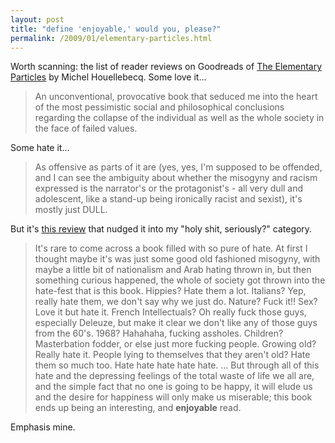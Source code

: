```yaml
---
layout: post
title: "define 'enjoyable,' would you, please?"
permalink: /2009/01/elementary-particles.html
---
```


Worth scanning: the list of reader reviews on Goodreads of [The Elementary Particles](http://www.goodreads.com/book/show/58314.The_Elementary_Particles) by Michel Houellebecq. Some love it...

> An unconventional, provocative book that seduced me into the heart of the most pessimistic social and philosophical conclusions regarding the collapse of the individual as well as the whole society in the face of failed values.

Some hate it...

> As offensive as parts of it are (yes, yes, I'm supposed to be offended, and I can see the ambiguity about whether the misogyny and racism expressed is the narrator's or the protagonist's - all very dull and adolescent, like a stand-up being ironically racist and sexist), it's mostly just DULL.

But it's [this review](http://www.goodreads.com/review/show/30860441) that nudged it into my "holy shit, seriously?" category.

> It's rare to come across a book filled with so pure of hate. At first I thought maybe it's was just some good old fashioned misogyny, with maybe a little bit of nationalism and Arab hating thrown in, but then something curious happened, the whole of society got thrown into the hate-fest that is this book. Hippies? Hate them a lot. Italians? Yep, really hate them, we don't say why we just do. Nature? Fuck it!! Sex? Love it but hate it. French Intellectuals? Oh really fuck those guys, especially Deleuze, but make it clear we don't like any of those guys from the 60's. 1968? Hahahaha, fucking assholes. Children? Masterbation fodder, or else just more fucking people. Growing old? Really hate it. People lying to themselves that they aren't old? Hate them so much too. Hate hate hate hate hate. ... But through all of this hate and the depressing feelings of the total waste of life we all are, and the simple fact that no one is going to be happy, it will elude us and the desire for happiness will only make us miserable; this book ends up being an interesting, and **enjoyable** read.

Emphasis mine.